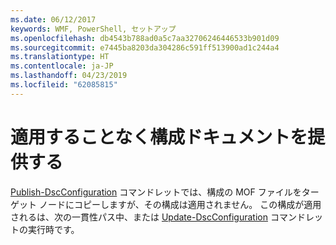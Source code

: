 ```yaml
---
ms.date: 06/12/2017
keywords: WMF, PowerShell, セットアップ
ms.openlocfilehash: db4543b788ad0a5c7aa32706246446533b901d09
ms.sourcegitcommit: e7445ba8203da304286c591ff513900ad1c244a4
ms.translationtype: HT
ms.contentlocale: ja-JP
ms.lasthandoff: 04/23/2019
ms.locfileid: "62085815"
---
```

# <a name="deliver-a-configuration-document-without-applying"></a>適用することなく構成ドキュメントを提供する

[Publish-DscConfiguration](https://technet.microsoft.com/library/mt517875.aspx) コマンドレットでは、構成の MOF ファイルをターゲット ノードにコピーしますが、その構成は適用されません。
この構成が適用されるは、次の一貫性パス中、または [Update-DscConfiguration](https://technet.microsoft.com/library/mt143541.aspx) コマンドレットの実行時です。
